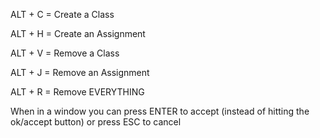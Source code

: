 ALT + C = Create a Class

ALT + H = Create an Assignment

ALT + V = Remove a Class

ALT + J = Remove an Assignment

ALT + R = Remove EVERYTHING


When in a window you can press ENTER to accept (instead of hitting the ok/accept button) or press ESC to cancel